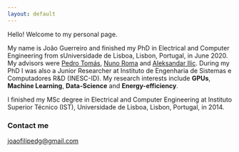 ```yaml
---
layout: default
---
```


Hello! Welcome to my personal page. 

My name is João Guerreiro and finished my PhD in Electrical and Computer Engineering from sUniversidade de Lisboa, Lisbon, Portugal, in June 2020.
My advisors were [Pedro Tomás](http://sips.inesc-id.pt/~pfzt/), [Nuno Roma](http://sips.inesc-id.pt/~nfvr/) and [Aleksandar Ilic](http://sips.inesc-id.pt/~ilic/).
During my PhD I was also a Junior Researcher at Instituto de Engenharia de Sistemas e Computadores R&D (INESC-ID).
My research interests include **GPUs**, **Machine Learning**, **Data-Science** and **Energy-efficiency**.

I finished my MSc degree in Electrical and Computer Engineering at Instituto Superior Técnico (IST), Universidade de Lisboa, Lisbon, Portugal, in 2014.

### Contact me

[joaofilipedg@gmail.com](mailto:joaofilipedg@gmail.com)
